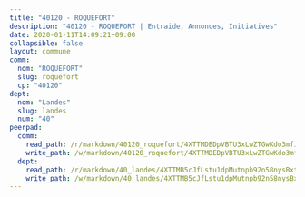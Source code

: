 ```yaml
---
title: "40120 - ROQUEFORT"
description: "40120 - ROQUEFORT | Entraide, Annonces, Initiatives"
date: 2020-01-11T14:09:21+09:00
collapsible: false
layout: commune
comm:
  nom: "ROQUEFORT"
  slug: roquefort
  cp: "40120"
dept:
  nom: "Landes"
  slug: landes
  num: "40"
peerpad:
  comm:
    read_path: /r/markdown/40120_roquefort/4XTTMDEDpVBTU3xLwZTGwKdo3mfiXXcUCYcnS6BhqibJaZUWs
    write_path: /w/markdown/40120_roquefort/4XTTMDEDpVBTU3xLwZTGwKdo3mfiXXcUCYcnS6BhqibJaZUWs-K3TgUPTx9TDYHmqsHsknvBFGzXPNbFaNYbrCwRDLeSL1j2f3Fdmmvho1jqK2HMwrnPaoLdsPaZhdaH46F9XmKVM5xFUXwctrKpyzneHoihBDSuTBN9QUUrPQibM2mSzzMgymwptf
  dept:
    read_path: /r/markdown/40_landes/4XTTMB5cJfLstu1dpMutnpb92n58nysBxt2LvNHp8iFa2he7h
    write_path: /w/markdown/40_landes/4XTTMB5cJfLstu1dpMutnpb92n58nysBxt2LvNHp8iFa2he7h-K3TgUvrqNj5GqBsxRXbDQxXTucun7uHSVZWT5C8CgQNaESTTE4cfR63JCubPGiKkKruc9dwpRJsb8aWPbJoGCdC5JVr33cPSqpb1rkjpoPrBPEdrj3zMya2yHWSYgr5GG1nyDstK
---
```


